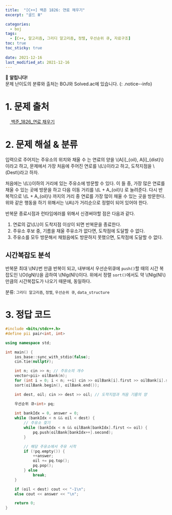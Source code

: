 ```yaml
---
title:  "[C++] 백준 1826: 연료 채우기"
excerpt: "골드 Ⅲ"

categories:
  - boj
tags:
  - [C++, 알고리즘, 그리디 알고리즘, 정렬, 우선순위 큐, 자료구조]
toc: true
toc_sticky: true
 
date: 2021-12-16
last_modified_at: 2021-12-16
---
```

📌 **알립니다!**<br>
문제 난이도의 분류와 출처는 BOJ와 Solved.ac에 있습니다.
{: .notice--info}

# 1. 문제 출처
[<img src="https://static.solved.ac/tier_small/13.svg" style="width: 1em"> 백준_1826_연료 채우기](https://www.acmicpc.net/problem/1826)

# 2. 문제 해설 & 분류

입력으로 주어지는 주유소의 위치와 채울 수 는 연료의 양을 \\(A[i]\_{oil}, A[i]\_{dist}\\)이라고 하고, 문제에서 가장 처음에 주어진 연로를 \\(L\\)이라고 하고, 도착지점을 \\(Dest\\)라고 하자.

처음에는 \\(L\\)이하의 거리에 있는 주유소에 방문할 수 있다. 이 들 중, 가장 많은 연료를 채울 수 있는 곳에 방문을 하고 다음 이동 거리를 \\(L + A\_{oil}\\) 로 늘려준다. 다시 반복적으로 \\(L + A\_{oil}\\) 까지의 거리 중 연료를 가장 많이 채울 수 있는 곳을 방문한다. 위와 같은 행동을 하기 위해서는 \\(A\\)가 거리순으로 정렬이 되어 있어야 한다.

반복문 종료시점과 런타임에러를 위해서 신경써야할 점은 다음과 같다.
1. 연료의 값\\(L\\)이 도착지점 이상이 되면 반복문을 종료한다.
2. 주유소 후보 중, 기름을 채울 주유소가 없다면, 도착점에 도달할 수 없다.
3. 주유소를 모두 방문해서 채웠음에도 방문하지 못했으면, 도착점에 도달할 수 없다.

## 시간복잡도 분석
반복문 최대 \\(N\\)번 만큼 반복이 되고, 내부에서 우선순위큐에 `push()`할 때의 시간 복잡도인 \\(O(lgN)\\)을 곱하여 \\(Nlg(N)\\)이다. 위에서 정렬 `sort()`에서도 약 \\(Nlg(N)\\) 만큼의 시간복잡도가 나오기 때문에, 동일하다.

분류: `그리디 알고리즘`, `정렬`, `우선순위 큐`, `data_structure`

# 3. 정답 코드
```cpp
#include <bits/stdc++.h>
#define pii pair<int, int>

using namespace std;

int main() {
    ios_base::sync_with_stdio(false);
    cin.tie(nullptr);

    int n; cin >> n; // 주유소의 개수
    vector<pii> oilBank(n);
    for (int i = 0; i < n; ++i) cin >> oilBank[i].first >> oilBank[i].second;
    sort(oilBank.begin(), oilBank.end());

    int dest, oil; cin >> dest >> oil; // 도착지점과 처음 기름의 양

    우선순위 큐<int> pq;
    
    int bankIdx = 0, answer = 0;
    while (bankIdx < n && oil < dest) {
        // 주유소 찾기
        while (bankIdx < n && oilBank[bankIdx].first <= oil) {
            pq.push(oilBank[bankIdx++].second);
        }

        // 해당 주유소에서 주유 시작
        if (!pq.empty()) {
            ++answer;
            oil += pq.top();
            pq.pop();
        } else
            break;
    }

    if (oil < dest) cout << "-1\n";
    else cout << answer << "\n";

    return 0;
}
```


